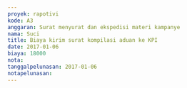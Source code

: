 ```yaml
---
proyek: rapotivi
kode: A3
anggaran: Surat menyurat dan ekspedisi materi kampanye
nama: Suci
title: Biaya kirim surat kompilasi aduan ke KPI
date: 2017-01-06
biaya: 18000
nota:
tanggalpelunasan: 2017-01-06
notapelunasan:
---
```

